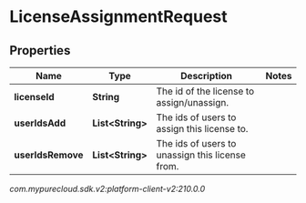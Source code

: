 # LicenseAssignmentRequest


## Properties

| Name | Type | Description | Notes |
| ------------ | ------------- | ------------- | ------------- |
| **licenseId** | **String** | The id of the license to assign/unassign. |  |
| **userIdsAdd** | **List&lt;String&gt;** | The ids of users to assign this license to. |  |
| **userIdsRemove** | **List&lt;String&gt;** | The ids of users to unassign this license from. |  |




_com.mypurecloud.sdk.v2:platform-client-v2:210.0.0_
